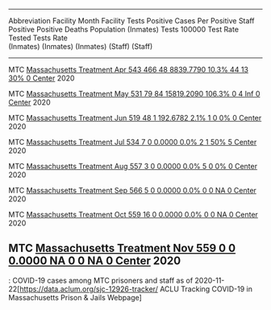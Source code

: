   ----------------------------------------------------------------------------------------------------------------------------------------------------------------------------------------------------
  Abbreviation   Facility                                                                Month       Facility       Tests    Positive    Cases Per Positive       Staff   Positive Positive     Deaths
                                                                                                   Population   (Inmates)       Tests       100000 Test Rate     Tested      Tests Rate       
                                                                                                                            (Inmates)    (Inmates) (Inmates)               (Staff) (Staff)    
  -------------- ----------------------------------------------------------------------- ------- ------------ ----------- ----------- ------------ ----------- -------- ---------- ---------- --------
  MTC            [Massachusetts Treatment                                                Apr              543         466          48    8839.7790 10.3%             44         13 30%               0
                 Center](https://en.wikipedia.org/wiki/Massachusetts_Treatment_Center)   2020                                                                                                 

  MTC            [Massachusetts Treatment                                                May              531          79          84   15819.2090 106.3%             0          4 Inf               0
                 Center](https://en.wikipedia.org/wiki/Massachusetts_Treatment_Center)   2020                                                                                                 

  MTC            [Massachusetts Treatment                                                Jun              519          48           1     192.6782 2.1%               1          0 0%                0
                 Center](https://en.wikipedia.org/wiki/Massachusetts_Treatment_Center)   2020                                                                                                 

  MTC            [Massachusetts Treatment                                                Jul              534           7           0       0.0000 0.0%               2          1 50%               5
                 Center](https://en.wikipedia.org/wiki/Massachusetts_Treatment_Center)   2020                                                                                                 

  MTC            [Massachusetts Treatment                                                Aug              557           3           0       0.0000 0.0%               5          0 0%                0
                 Center](https://en.wikipedia.org/wiki/Massachusetts_Treatment_Center)   2020                                                                                                 

  MTC            [Massachusetts Treatment                                                Sep              566           5           0       0.0000 0.0%               0          0 NA                0
                 Center](https://en.wikipedia.org/wiki/Massachusetts_Treatment_Center)   2020                                                                                                 

  MTC            [Massachusetts Treatment                                                Oct              559          16           0       0.0000 0.0%               0          0 NA                0
                 Center](https://en.wikipedia.org/wiki/Massachusetts_Treatment_Center)   2020                                                                                                 

  MTC            [Massachusetts Treatment                                                Nov              559           0           0       0.0000 NA                 0          0 NA                0
                 Center](https://en.wikipedia.org/wiki/Massachusetts_Treatment_Center)   2020                                                                                                 
  ----------------------------------------------------------------------------------------------------------------------------------------------------------------------------------------------------

  : COVID-19 cases among MTC prisoners and staff as of
  2020-11-22<ref>\[<https://data.aclum.org/sjc-12926-tracker/> ACLU
  Tracking COVID-19 in Massachusetts Prison & Jails Webpage\]</ref>
